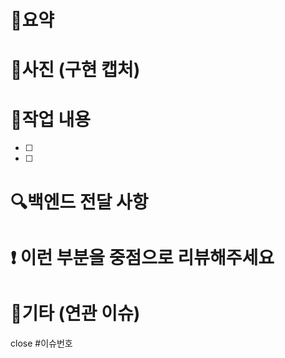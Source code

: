 # 🚀요약

# 📸사진 (구현 캡처)

# 📝작업 내용

- [ ]
- [ ]

# 🔍백엔드 전달 사항

# ❗ 이런 부분을 중점으로 리뷰해주세요

# 🎸기타 (연관 이슈)

close #이슈번호
